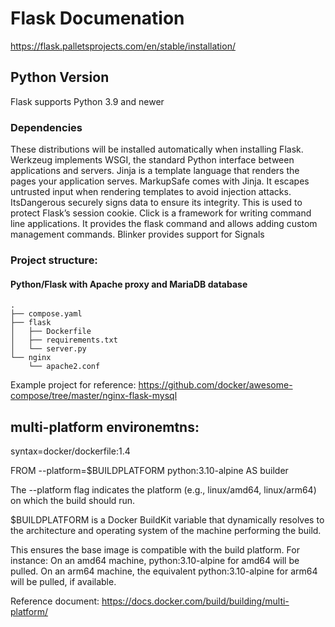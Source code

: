 # Flask Documenation

https://flask.palletsprojects.com/en/stable/installation/

## Python Version

Flask supports Python 3.9 and newer

### Dependencies

These distributions will be installed automatically when installing Flask.
Werkzeug implements WSGI, the standard Python interface between applications and servers.
Jinja is a template language that renders the pages your application serves.
MarkupSafe comes with Jinja. It escapes untrusted input when rendering templates to avoid injection attacks.
ItsDangerous securely signs data to ensure its integrity. This is used to protect Flask’s session cookie.
Click is a framework for writing command line applications. It provides the flask command and allows adding custom management commands.
Blinker provides support for Signals

### Project structure:

#### Python/Flask with Apache proxy and MariaDB database
```
.
├── compose.yaml
├── flask
│   ├── Dockerfile
│   ├── requirements.txt
│   └── server.py
└── nginx
    └── apache2.conf 
```

Example project for reference: https://github.com/docker/awesome-compose/tree/master/nginx-flask-mysql

## multi-platform environemtns:

syntax=docker/dockerfile:1.4

FROM --platform=$BUILDPLATFORM python:3.10-alpine AS builder

The --platform flag indicates the platform (e.g., linux/amd64, linux/arm64) on which the build should run.

$BUILDPLATFORM is a Docker BuildKit variable that dynamically resolves to the architecture and operating system of the machine performing the build.

This ensures the base image is compatible with the build platform. For instance:
On an amd64 machine, python:3.10-alpine for amd64 will be pulled.
On an arm64 machine, the equivalent python:3.10-alpine for arm64 will be pulled, if available.

Reference document: https://docs.docker.com/build/building/multi-platform/
